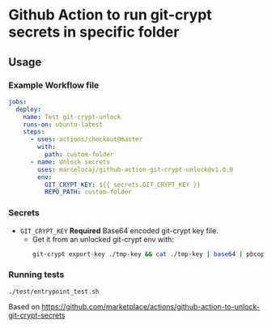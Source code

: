 # Github Action to run git-crypt secrets in specific folder

## Usage

### Example Workflow file

```yaml
jobs:
  deploy:
    name: Test git-crypt-unlock
    runs-on: ubuntu-latest
    steps:
      - uses: actions/checkout@master
        with:
          path: custom-folder
      - name: Unlock secrets
        uses: marcelocaj/github-action-git-crypt-unlock@v1.0.0
        env:
          GIT_CRYPT_KEY: ${{ secrets.GIT_CRYPT_KEY }}
          REPO_PATH: custom-folder
```

### Secrets

- `GIT_CRYPT_KEY` **Required** Base64 encoded git-crypt key file.
  - Get it from an unlocked git-crypt env with:
    ```sh
    git-crypt export-key ./tmp-key && cat ./tmp-key | base64 | pbcopy && rm ./tmp-key
    ```

### Running tests

```shell script
./test/entrypoint_test.sh
```


Based on https://github.com/marketplace/actions/github-action-to-unlock-git-crypt-secrets
